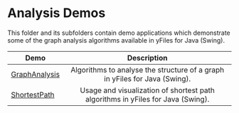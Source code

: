 
# Analysis Demos
  

 This folder and its subfolders contain demo applications which demonstrate some of the graph analysis algorithms available in yFiles for Java (Swing).   

| Demo | Description |
|------|:-----------:|
|[GraphAnalysis](../../src/analysis/graphanalysis/README.md)| Algorithms to analyse the structure of a graph in yFiles for Java (Swing). |
|[ShortestPath](../../src/analysis/shortestpath/README.md)| Usage and visualization of shortest path algorithms in yFiles for Java (Swing). |
